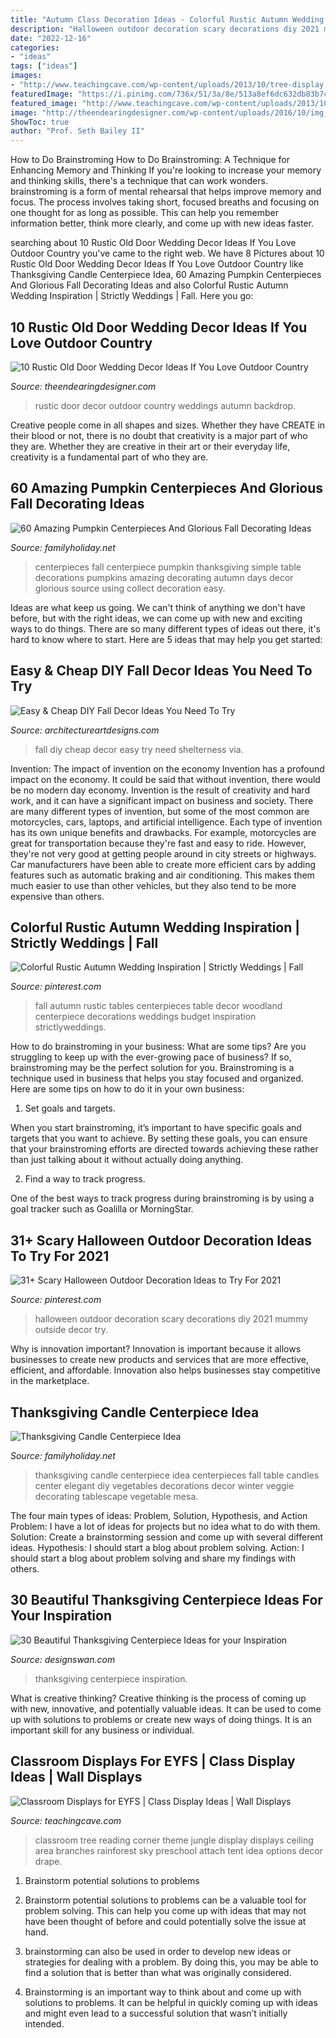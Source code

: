 ```yaml
---
title: "Autumn Class Decoration Ideas - Colorful Rustic Autumn Wedding Inspiration"
description: "Halloween outdoor decoration scary decorations diy 2021 mummy outside decor try"
date: "2022-12-16"
categories:
- "ideas"
tags: ["ideas"]
images:
- "http://www.teachingcave.com/wp-content/uploads/2013/10/tree-display.jpg"
featuredImage: "https://i.pinimg.com/736x/51/3a/8e/513a8ef6dc632db83b7c74c09e2f0d1c.jpg"
featured_image: "http://www.teachingcave.com/wp-content/uploads/2013/10/tree-display.jpg"
image: "http://theendearingdesigner.com/wp-content/uploads/2016/10/img_57f04c9ca76c8.jpg"
ShowToc: true
author: "Prof. Seth Bailey II"
---
```



How to Do Brainstroming
How to Do Brainstroming: A Technique for Enhancing Memory and Thinking
If you're looking to increase your memory and thinking skills, there's a technique that can work wonders. brainstroming is a form of mental rehearsal that helps improve memory and focus. The process involves taking short, focused breaths and focusing on one thought for as long as possible. This can help you remember information better, think more clearly, and come up with new ideas faster.

	

		
searching about 10 Rustic Old Door Wedding Decor Ideas If You Love Outdoor Country you've came to the right web. We have 8 Pictures about 10 Rustic Old Door Wedding Decor Ideas If You Love Outdoor Country like Thanksgiving Candle Centerpiece Idea, 60 Amazing Pumpkin Centerpieces And Glorious Fall Decorating Ideas and also Colorful Rustic Autumn Wedding Inspiration | Strictly Weddings | Fall. Here you go:
		
    
## 10 Rustic Old Door Wedding Decor Ideas If You Love Outdoor Country

<img loading=lazy src="http://theendearingdesigner.com/wp-content/uploads/2016/10/img_57f04c9ca76c8.jpg" onerror="this.onerror=null;this.src='https://tse3.mm.bing.net/th?id=OIP.w7YJEGpFStsTkEuoDNHOIwHaKB&amp;pid=15.1';" alt="10 Rustic Old Door Wedding Decor Ideas If You Love Outdoor Country">

_Source: theendearingdesigner.com_

>rustic door decor outdoor country weddings autumn backdrop. 

	

Creative people come in all shapes and sizes. Whether they have CREATE in their blood or not, there is no doubt that creativity is a major part of who they are. Whether they are creative in their art or their everyday life, creativity is a fundamental part of who they are.

    
## 60 Amazing Pumpkin Centerpieces And Glorious Fall Decorating Ideas

<img loading=lazy src="http://www.familyholiday.net/wp-content/uploads/2013/09/Amazing-Pumpkin-Centerpieces-61.jpg" onerror="this.onerror=null;this.src='https://tse4.mm.bing.net/th?id=OIP.Fy7uWivs3mdLvRtXIGnF0gHaKc&amp;pid=15.1';" alt="60 Amazing Pumpkin Centerpieces And Glorious Fall Decorating Ideas">

_Source: familyholiday.net_

>centerpieces fall centerpiece pumpkin thanksgiving simple table decorations pumpkins amazing decorating autumn days decor glorious source using collect decoration easy. 

	

Ideas are what keep us going. We can't think of anything we don't have before, but with the right ideas, we can come up with new and exciting ways to do things. There are so many different types of ideas out there, it's hard to know where to start. Here are 5 ideas that may help you get started: 

    
## Easy &amp; Cheap DIY Fall Decor Ideas You Need To Try

<img loading=lazy src="https://www.architectureartdesigns.com/wp-content/uploads/2014/08/629.jpg" onerror="this.onerror=null;this.src='https://tse2.mm.bing.net/th?id=OIP.GMz5jjCXj3yfUN9ZGfZu6QHaK4&amp;pid=15.1';" alt="Easy &amp; Cheap DIY Fall Decor Ideas You Need To Try">

_Source: architectureartdesigns.com_

>fall diy cheap decor easy try need shelterness via. 

	

Invention: The impact of invention on the economy
Invention has a profound impact on the economy. It could be said that without invention, there would be no modern day economy. Invention is the result of creativity and hard work, and it can have a significant impact on business and society. There are many different types of invention, but some of the most common are motorcycles, cars, laptops, and artificial intelligence. Each type of invention has its own unique benefits and drawbacks. For example, motorcycles are great for transportation because they're fast and easy to ride. However, they're not very good at getting people around in city streets or highways. Car manufacturers have been able to create more efficient cars by adding features such as automatic braking and air conditioning. This makes them much easier to use than other vehicles, but they also tend to be more expensive than others.

    
## Colorful Rustic Autumn Wedding Inspiration | Strictly Weddings | Fall

<img loading=lazy src="https://i.pinimg.com/736x/51/3a/8e/513a8ef6dc632db83b7c74c09e2f0d1c.jpg" onerror="this.onerror=null;this.src='https://tse4.mm.bing.net/th?id=OIP.X00qM5uANhzv4xSni88MUQHaLH&amp;pid=15.1';" alt="Colorful Rustic Autumn Wedding Inspiration | Strictly Weddings | Fall">

_Source: pinterest.com_

>fall autumn rustic tables centerpieces table decor woodland centerpiece decorations weddings budget inspiration strictlyweddings. 

	

How to do brainstroming in your business: What are some tips?
Are you struggling to keep up with the ever-growing pace of business? If so, brainstroming may be the perfect solution for you. Brainstroming is a technique used in business that helps you stay focused and organized. Here are some tips on how to do it in your own business: 
1. Set goals and targets.

When you start brainstroming, it’s important to have specific goals and targets that you want to achieve. By setting these goals, you can ensure that your brainstroming efforts are directed towards achieving these rather than just talking about it without actually doing anything. 

2. Find a way to track progress.

One of the best ways to track progress during brainstroming is by using a goal tracker such as Goalilla or MorningStar.

    
## 31+ Scary Halloween Outdoor Decoration Ideas To Try For 2021

<img loading=lazy src="https://i.pinimg.com/736x/cc/cb/b7/cccbb773199b97ef01ab489b2c1dfc16.jpg" onerror="this.onerror=null;this.src='https://tse1.mm.bing.net/th?id=OIP.e3uQoyBSnknnmvqFypqRgQHaVK&amp;pid=15.1';" alt="31+ Scary Halloween Outdoor Decoration Ideas to Try For 2021">

_Source: pinterest.com_

>halloween outdoor decoration scary decorations diy 2021 mummy outside decor try. 

	

Why is innovation important?
Innovation is important because it allows businesses to create new products and services that are more effective, efficient, and affordable. Innovation also helps businesses stay competitive in the marketplace.

    
## Thanksgiving Candle Centerpiece Idea

<img loading=lazy src="http://www.familyholiday.net/wp-content/uploads/2011/11/thanksgiving-candle-displays-_17.jpg" onerror="this.onerror=null;this.src='https://tse3.mm.bing.net/th?id=OIP.dhxMwplyT2UveJYFsoKaIQHaJ4&amp;pid=15.1';" alt="Thanksgiving Candle Centerpiece Idea">

_Source: familyholiday.net_

>thanksgiving candle centerpiece idea centerpieces fall table candles center elegant diy vegetables decorations decor winter veggie decorating tablescape vegetable mesa. 

	

The four main types of ideas: Problem, Solution, Hypothesis, and Action
Problem: I have a lot of ideas for projects but no idea what to do with them.
Solution: Create a brainstorming session and come up with several different ideas.
Hypothesis: I should start a blog about problem solving.
Action: I should start a blog about problem solving and share my findings with others.

    
## 30 Beautiful Thanksgiving Centerpiece Ideas For Your Inspiration

<img loading=lazy src="http://img.designswan.com/2013/11/thanksgiving/11.jpg" onerror="this.onerror=null;this.src='https://tse4.mm.bing.net/th?id=OIP.afKE1ZJ1LA4klxchcWbEPwHaJ4&amp;pid=15.1';" alt="30 Beautiful Thanksgiving Centerpiece Ideas for your Inspiration">

_Source: designswan.com_

>thanksgiving centerpiece inspiration. 

	

What is creative thinking?
Creative thinking is the process of coming up with new, innovative, and potentially valuable ideas. It can be used to come up with solutions to problems or create new ways of doing things. It is an important skill for any business or individual.

    
## Classroom Displays For EYFS | Class Display Ideas | Wall Displays

<img loading=lazy src="http://www.teachingcave.com/wp-content/uploads/2013/10/tree-display.jpg" onerror="this.onerror=null;this.src='https://tse2.mm.bing.net/th?id=OIP.gomkWS2KPPK0MY3asCDkkgHaNJ&amp;pid=15.1';" alt="Classroom Displays for EYFS | Class Display Ideas | Wall Displays">

_Source: teachingcave.com_

>classroom tree reading corner theme jungle display displays ceiling area branches rainforest sky preschool attach tent idea options decor drape. 

	

1. Brainstorm potential solutions to problems
1. Brainstorm potential solutions to problems can be a valuable tool for problem solving. This can help you come up with ideas that may not have been thought of before and could potentially solve the issue at hand.
2. brainstorming can also be used in order to develop new ideas or strategies for dealing with a problem. By doing this, you may be able to find a solution that is better than what was originally considered.

3. Brainstorming is an important way to think about and come up with solutions to problems. It can be helpful in quickly coming up with ideas and might even lead to a successful solution that wasn’t initially intended.

